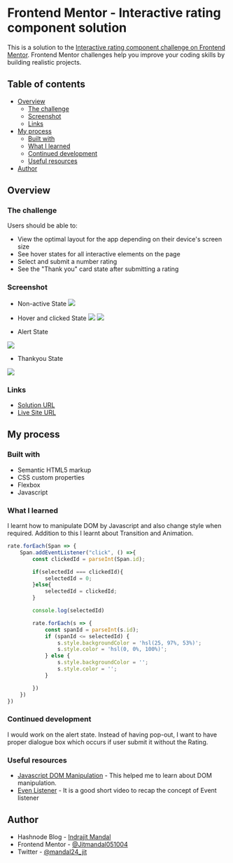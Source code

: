 # Frontend Mentor - Interactive rating component solution

This is a solution to the [Interactive rating component challenge on Frontend Mentor](https://www.frontendmentor.io/challenges/interactive-rating-component-koxpeBUmI). Frontend Mentor challenges help you improve your coding skills by building realistic projects. 

## Table of contents

- [Overview](#overview)
  - [The challenge](#the-challenge)
  - [Screenshot](#screenshot)
  - [Links](#links)
- [My process](#my-process)
  - [Built with](#built-with)
  - [What I learned](#what-i-learned)
  - [Continued development](#continued-development)
  - [Useful resources](#useful-resources)
- [Author](#author)


## Overview

### The challenge

Users should be able to:

- View the optimal layout for the app depending on their device's screen size
- See hover states for all interactive elements on the page
- Select and submit a number rating
- See the "Thank you" card state after submitting a rating

### Screenshot

- Non-active State
![](images/Screenshot-nonacive.png)

- Hover and clicked State
![](images/Screenshot-hovering-state.png)
![](images/Screenshot-Clicked-state.png)

- Alert State

![](images/Screenshot-Alert.png)

- Thankyou State

![](images/Screenshot-Thanku-state.png)


### Links

- [Solution URL](https://www.frontendmentor.io/solutions/interactive-rating-component-HeAX26xXWA)
- [Live Site URL](https://jitmandal051004.github.io/Interactive-rating/)

## My process

### Built with

- Semantic HTML5 markup
- CSS custom properties
- Flexbox
- Javascript


### What I learned

I learnt how to manipulate DOM by Javascript and also change style when required. Addition to this I learnt about Transition and Animation.

```js
rate.forEach(Span => {
    Span.addEventListener("click", () =>{
        const clickedId = parseInt(Span.id);

        if(selectedId === clickedId){
            selectedId = 0;
        }else{
            selectedId = clickedId;
        }

        console.log(selectedId)

        rate.forEach(s => {
            const spanId = parseInt(s.id);
            if (spanId <= selectedId) {
                s.style.backgroundColor = 'hsl(25, 97%, 53%)';
                s.style.color = 'hsl(0, 0%, 100%)';
            } else {
                s.style.backgroundColor = '';
                s.style.color = '';
            }

        })
    })
})
```

### Continued development

I would work on the alert state. Instead of having pop-out, I want to have proper dialogue box which occurs if user submit it without the Rating.

### Useful resources

- [Javascript DOM Manipulation](https://www.youtube.com/watch?v=5fb2aPlgoys) - This helped me to learn about DOM manipulation.
- [Even Listener](https://www.youtube.com/watch?v=XF1_MlZ5l6M) - It is a good short video to recap the concept of Event listener

## Author

- Hashnode Blog - [Indrajit Mandal](https://jitm25.hashnode.dev/)
- Frontend Mentor - [@Jitmandal051004](https://www.frontendmentor.io/profile/Jitmandal051004)
- Twitter - [@mandal24_jit](https://twitter.com/mandal24_jit)


